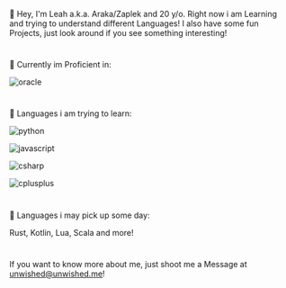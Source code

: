 
👋 Hey, I'm Leah a.k.a. Araka/Zaplek and 20 y/o. Right now i am Learning and trying to understand different Languages!
I also have some fun Projects, just look around if you see something interesting!

#

💭 Currently im Proficient in:

![oracle](https://img.shields.io/badge/Java-Proficient-orange?style=for-the-badge&logo=Oracle&logoColor=orange)
#

💭 Languages i am trying to learn:

![python](https://img.shields.io/badge/Python-Learning-blue?style=for-the-badge&logo=Python&logoColor=blue)

![javascript](https://img.shields.io/badge/JScript-Learning-yellow?style=for-the-badge&logo=javascript&logoColor=yellow)

![csharp](https://img.shields.io/badge/CSharp-Learning-white?style=for-the-badge&logo=csharp&logoColor=white)

![cplusplus](https://img.shields.io/badge/C%2B%2B-Learning-white?style=for-the-badge&logo=cplusplus&logoColor=white)

#

📖 Languages i may pick up some day:

Rust, Kotlin, Lua, Scala and more!

#

If you want to know more about me, just shoot me a Message at unwished@unwished.me!

<!--
**CozyAraka/CozyAraka** is a ✨ _special_ ✨ repository because its `README.md` (this file) appears on your GitHub profile.

Here are some ideas to get you started:

- 🔭 I’m currently working on ...
- 🌱 I’m currently learning ...
- 👯 I’m looking to collaborate on ...
- 🤔 I’m looking for help with ...
- 💬 Ask me about ...
- 📫 How to reach me: ...
- 😄 Pronouns: ...
- ⚡ Fun fact: ...
-->
